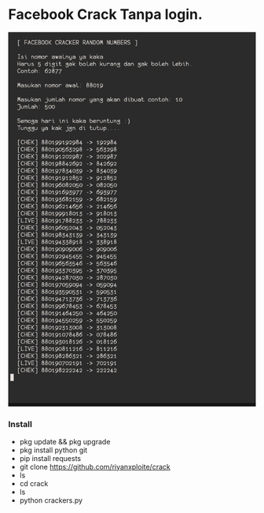 # Facebook Crack Tanpa login.

![img](ss.png)

### Install
* pkg update && pkg upgrade
* pkg install python git
* pip install requests
* git clone https://github.com/riyanxploite/crack
* ls
* cd crack
* ls
* python crackers.py
